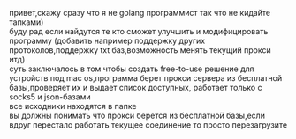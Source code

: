 привет,скажу сразу что я не golang программист так что не кидайте тапками) <br />
буду рад если найдутся те кто сможет улучшить и модифицировать программу (добавить например поддержку других протоколов,поддержку txt баз,возможность менять текущий прокси итд) <br />
cуть заключалось в том чтобы создать free-to-use решение для устройств под mac os,программа берет прокси сервера из бесплатной базы,проверяет их и выдает список доступных, работает только с socks5 и json-базами <br />
все исходники находятся в папке  <br />
вы должны понимать что прокси берется из бесплатной базы,если вдруг перестало работать текущее соединение то просто перезагрузите

